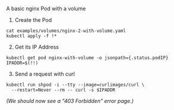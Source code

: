 A basic nginx Pod with a volume

1. Create the Pod

```execute
cat examples/volumes/nginx-2-with-volume.yaml
kubectl apply -f !*
```

2. Get its IP Address

```execute
kubectl get pod nginx-with-volume -o jsonpath={.status.podIP}
IPADDR=$(!!)
```

3. Send a request with curl

```execute
kubectl run shpod -i --tty --image=curlimages/curl \
  --restart=Never --rm -- curl -s $IPADDR
```

*(We should now see a "403 Forbidden" error page.)*
